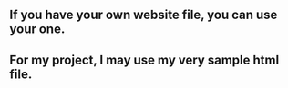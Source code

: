 ## If you have your own website file, you can use your one.
## For my project, I may use my very sample html file.
